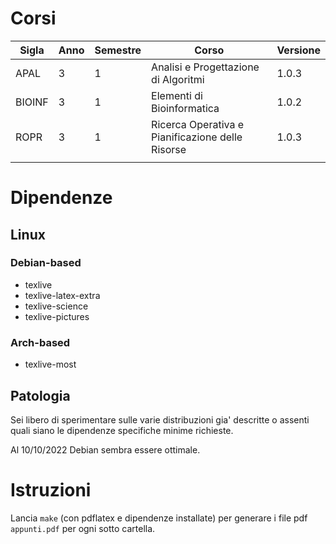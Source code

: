 # Corsi

| Sigla | Anno | Semestre | Corso | Versione |
| --- | --- | --- | --- | --- |
| APAL | 3 | 1 | Analisi e Progettazione di Algoritmi | 1.0.3 |
| BIOINF | 3 | 1 | Elementi di Bioinformatica | 1.0.2 |
| ROPR | 3 | 1 | Ricerca Operativa e Pianificazione delle Risorse | 1.0.3 | 
|  |  |  |  |  |

# Dipendenze

## Linux

### Debian-based

 - texlive
 - texlive-latex-extra
 - texlive-science
 - texlive-pictures

### Arch-based

 - texlive-most

## Patologia

Sei libero di sperimentare sulle varie distribuzioni gia' descritte o assenti quali siano le dipendenze specifiche minime richieste.

Al 10/10/2022 Debian sembra essere ottimale.

# Istruzioni

Lancia `make` (con pdflatex e dipendenze installate) per generare i file pdf `appunti.pdf` per ogni sotto cartella.
